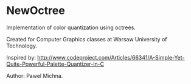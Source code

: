 NewOctree
=========

Implementation of color quantization using octrees.

Created for Computer Graphics classes at Warsaw University of Technology.

Inspired by: http://www.codeproject.com/Articles/66341/A-Simple-Yet-Quite-Powerful-Palette-Quantizer-in-C

Author: Pawel Michna.
